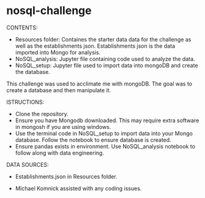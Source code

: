 # nosql-challenge

CONTENTS:
- Resources folder: Containes the starter data data for the challenge as well as the establishments json. Establishments json is the data imported into Mongo for analysis.
- NoSQL_analysis: Jupyter file containing code used to analyze the data. 
- NoSQL_setup: Jupyter file used to import data into mongoDB and create the database.

This challenge was used to acclimate me with mongoDB. The goal was to create a database and then manipulate it.

ISTRUCTIONS:
- Clone the repository.
- Ensure you have Mongodb downloaded. This may require extra software in mongosh if you are using windows. 
- Use the terminal code in NoSQL_setup to import data into your Mongo database. Follow the notebook to ensure database is created.
- Ensure pandas exists in environment. Use NoSQL_analysis notebook to follow along with data engineering.

DATA SOURCES:
- Establishments.json in Resources folder.

- Michael Komnick assisted with any coding issues. 
